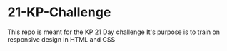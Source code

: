 # 21-KP-Challenge
This repo is meant for the KP 21 Day challenge
It's purpose is to train on responsive design in HTML and CSS
